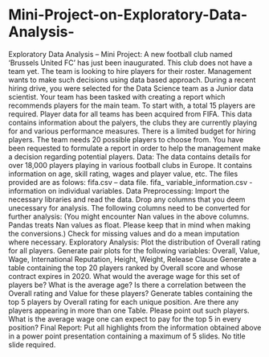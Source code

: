 # Mini-Project-on-Exploratory-Data-Analysis-
Exploratory Data Analysis – Mini Project:  A new football club named ‘Brussels United FC’ has just been inaugurated. This club does not have a team yet. The team is looking to hire players for their roster. Management wants to make such decisions using data based approach. During a recent hiring drive, you were selected for the Data Science team as a Junior data scientist. Your team has been tasked with creating a report which recommends players for the main team. To start with, a total 15 players are required. Player data for all teams has been acquired from FIFA. This data contains information about the palyers, the clubs they are currently playing for and various performance measures. There is a limited budget for hiring players. The team needs 20 possible players to choose from. You have been requested to formulate a report in order to help the management make a decision regarding potential players.  Data: The data contains details for over 18,000 players playing in various football clubs in Europe. It contains information on age, skill rating, wages and player value, etc. The files provided are as folows:  fifa.csv – data file. fifa_ variable_information.csv - information on individual variables.  Data Preprocessing: Import the necessary libraries and read the data. Drop any columns that you deem unecessary for analysis. The following columns need to be converted for further analysis:   (You might encounter Nan values in the above columns. Pandas treats Nan values as float. Please keep that in mind when making the conversions.)  Check for missing values and do a mean imputation where necessary.   Exploratory Analysis:  Plot the distribution of Overall rating for all players.  Generate pair plots for the following variables: Overall, Value, Wage, International Reputation, Height, Weight, Release Clause Generate a table containing the top 20 players ranked by Overall score and whose contract expires in 2020. What would the average wage for this set of players be? What is the average age? Is there a correlation between the Overall rating and Value for these players?  Generate tables containing the top 5 players by Overall rating for each unique position. Are there any players appearing in more than one Table. Please point out such players. What is the average wage one can expect to pay for the top 5 in every position?  Final Report: Put all highlights from the information obtained above in a power point presentation containing a maximum of 5 slides. No title slide required.
